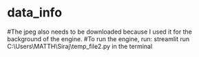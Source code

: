 # data_info
#The jpeg also needs to be downloaded because I used it for the background of the engine.
#To run the engine, run: streamlit run C:\Users\MATTH\Siraj\temp_file2.py in the terminal
